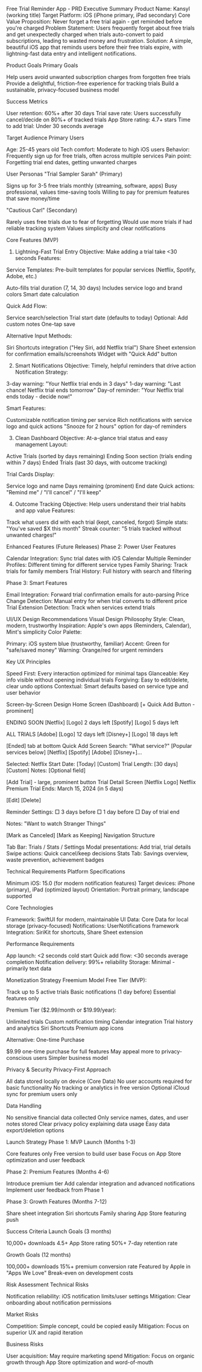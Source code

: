 Free Trial Reminder App - PRD
Executive Summary
Product Name: Kansyl (working title)
Target Platform: iOS (iPhone primary, iPad secondary)
Core Value Proposition: Never forget a free trial again - get reminded before you're charged
Problem Statement: Users frequently forget about free trials and get unexpectedly charged when trials auto-convert to paid subscriptions, leading to wasted money and frustration.
Solution: A simple, beautiful iOS app that reminds users before their free trials expire, with lightning-fast data entry and intelligent notifications.

Product Goals
Primary Goals

Help users avoid unwanted subscription charges from forgotten free trials
Provide a delightful, friction-free experience for tracking trials
Build a sustainable, privacy-focused business model

Success Metrics

User retention: 60%+ after 30 days
Trial save rate: Users successfully cancel/decide on 80%+ of tracked trials
App Store rating: 4.7+ stars
Time to add trial: Under 30 seconds average


Target Audience
Primary Users

Age: 25-45 years old
Tech comfort: Moderate to high iOS users
Behavior: Frequently sign up for free trials, often across multiple services
Pain point: Forgetting trial end dates, getting unwanted charges

User Personas
"Trial Sampler Sarah" (Primary)

Signs up for 3-5 free trials monthly (streaming, software, apps)
Busy professional, values time-saving tools
Willing to pay for premium features that save money/time

"Cautious Carl" (Secondary)

Rarely uses free trials due to fear of forgetting
Would use more trials if had reliable tracking system
Values simplicity and clear notifications


Core Features (MVP)
1. Lightning-Fast Trial Entry
Objective: Make adding a trial take <30 seconds
Features:

Service Templates: Pre-built templates for popular services (Netflix, Spotify, Adobe, etc.)

Auto-fills trial duration (7, 14, 30 days)
Includes service logo and brand colors
Smart date calculation


Quick Add Flow:

Service search/selection
Trial start date (defaults to today)
Optional: Add custom notes
One-tap save


Alternative Input Methods:

Siri Shortcuts integration ("Hey Siri, add Netflix trial")
Share Sheet extension for confirmation emails/screenshots
Widget with "Quick Add" button



2. Smart Notifications
Objective: Timely, helpful reminders that drive action
Notification Strategy:

3-day warning: "Your Netflix trial ends in 3 days"
1-day warning: "Last chance! Netflix trial ends tomorrow"
Day-of reminder: "Your Netflix trial ends today - decide now!"

Smart Features:

Customizable notification timing per service
Rich notifications with service logo and quick actions
"Snooze for 2 hours" option for day-of reminders

3. Clean Dashboard
Objective: At-a-glance trial status and easy management
Layout:

Active Trials (sorted by days remaining)
Ending Soon section (trials ending within 7 days)
Ended Trials (last 30 days, with outcome tracking)

Trial Cards Display:

Service logo and name
Days remaining (prominent)
End date
Quick actions: "Remind me" / "I'll cancel" / "I'll keep"

4. Outcome Tracking
Objective: Help users understand their trial habits and app value
Features:

Track what users did with each trial (kept, canceled, forgot)
Simple stats: "You've saved $X this month"
Streak counter: "5 trials tracked without unwanted charges!"


Enhanced Features (Future Releases)
Phase 2: Power User Features

Calendar Integration: Sync trial dates with iOS Calendar
Multiple Reminder Profiles: Different timing for different service types
Family Sharing: Track trials for family members
Trial History: Full history with search and filtering

Phase 3: Smart Features

Email Integration: Forward trial confirmation emails for auto-parsing
Price Change Detection: Manual entry for when trial converts to different price
Trial Extension Detection: Track when services extend trials


UI/UX Design Recommendations
Visual Design Philosophy
Style: Clean, modern, trustworthy
Inspiration: Apple's own apps (Reminders, Calendar), Mint's simplicity
Color Palette:

Primary: iOS system blue (trustworthy, familiar)
Accent: Green for "safe/saved money"
Warning: Orange/red for urgent reminders

Key UX Principles

Speed First: Every interaction optimized for minimal taps
Glanceable: Key info visible without opening individual trials
Forgiving: Easy to edit/delete, clear undo options
Contextual: Smart defaults based on service type and user behavior

Screen-by-Screen Design
Home Screen (Dashboard)
[+ Quick Add Button - prominent]

ENDING SOON
[Netflix] [Logo] 2 days left
[Spotify] [Logo] 5 days left

ALL TRIALS
[Adobe] [Logo] 12 days left
[Disney+] [Logo] 18 days left

[Ended] tab at bottom
Quick Add Screen
Search: "What service?" [Popular services below]
[Netflix] [Spotify] [Adobe] [Disney+]...

Selected: Netflix
Start Date: [Today] [Custom]
Trial Length: [30 days] [Custom]
Notes: [Optional field]

[Add Trial] - large, prominent button
Trial Detail Screen
[Netflix Logo]
Netflix Premium Trial
Ends: March 15, 2024 (in 5 days)

[Edit] [Delete]

Reminder Settings:
□ 3 days before
□ 1 day before
□ Day of trial end

Notes: "Want to watch Stranger Things"

[Mark as Canceled] [Mark as Keeping]
Navigation Structure

Tab Bar: Trials / Stats / Settings
Modal presentations: Add trial, trial details
Swipe actions: Quick cancel/keep decisions
Stats Tab: Savings overview, waste prevention, achievement badges


Technical Requirements
Platform Specifications

Minimum iOS: 15.0 (for modern notification features)
Target devices: iPhone (primary), iPad (optimized layout)
Orientation: Portrait primary, landscape supported

Core Technologies

Framework: SwiftUI for modern, maintainable UI
Data: Core Data for local storage (privacy-focused)
Notifications: UserNotifications framework
Integration: SiriKit for shortcuts, Share Sheet extension

Performance Requirements

App launch: <2 seconds cold start
Quick add flow: <30 seconds average completion
Notification delivery: 99%+ reliability
Storage: Minimal - primarily text data


Monetization Strategy
Freemium Model
Free Tier (MVP):

Track up to 5 active trials
Basic notifications (1 day before)
Essential features only

Premium Tier ($2.99/month or $19.99/year):

Unlimited trials
Custom notification timing
Calendar integration
Trial history and analytics
Siri Shortcuts
Premium app icons

Alternative: One-time Purchase

$9.99 one-time purchase for full features
May appeal more to privacy-conscious users
Simpler business model


Privacy & Security
Privacy-First Approach

All data stored locally on device (Core Data)
No user accounts required for basic functionality
No tracking or analytics in free version
Optional iCloud sync for premium users only

Data Handling

No sensitive financial data collected
Only service names, dates, and user notes stored
Clear privacy policy explaining data usage
Easy data export/deletion options


Launch Strategy
Phase 1: MVP Launch (Months 1-3)

Core features only
Free version to build user base
Focus on App Store optimization and user feedback

Phase 2: Premium Features (Months 4-6)

Introduce premium tier
Add calendar integration and advanced notifications
Implement user feedback from Phase 1

Phase 3: Growth Features (Months 7-12)

Share sheet integration
Siri shortcuts
Family sharing
App Store featuring push


Success Criteria
Launch Goals (3 months)

10,000+ downloads
4.5+ App Store rating
50%+ 7-day retention rate

Growth Goals (12 months)

100,000+ downloads
15%+ premium conversion rate
Featured by Apple in "Apps We Love"
Break-even on development costs


Risk Assessment
Technical Risks

Notification reliability: iOS notification limits/user settings
Mitigation: Clear onboarding about notification permissions

Market Risks

Competition: Simple concept, could be copied easily
Mitigation: Focus on superior UX and rapid iteration

Business Risks

User acquisition: May require marketing spend
Mitigation: Focus on organic growth through App Store optimization and word-of-mouth

